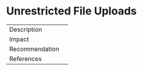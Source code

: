 # Unrestricted File Uploads

|                |   |
| -------------- | - |
| Description    |   |
| Impact         |   |
| Recommendation |   |
| References     |   |
